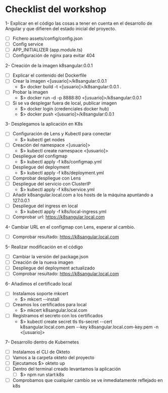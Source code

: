 # Checklist del workshop

1- Explicar en el código las cosas a tener en cuenta en el desarrollo de Angular y que difieren del estado inicial del proyecto.

- [ ] Fichero assets/config/config.json
- [ ] Config service
- [ ] APP_INITIALIZER (app.module.ts)
- [ ] Configuración de nginx para evitar 404

2- Creación de la imagen k8sangular:0.0.1

- [ ] Explicar el contenido del Dockerfile
- [ ] Crear la imagen <[usuario]>/k8sangular:0.0.1
  - $> docker build -t <[usuario]>/k8sangular:0.0.1 .
- [ ] Probar la imagen
  - $> docker run -d -p 8888:80 <[usuario]>/k8sangular:0.0.1
- [ ] Si se va desplegar fuera de local, publicar imagen
  - $> docker login (credenciales docker hub)
  - $> docker push <[usuario]>/k8sangular:0.0.1

3- Desplegamos la aplicación en K8s

- [ ] Configuración de Lens y Kubectl para conectar
  - $> kubectl get nodes
- [ ] Creación del namespace <[usuario]>
  - $> kubectl create namespace <[usuario]>
- [ ] Despliegue del configmap
  - $> kubectl apply -f k8s/configmap.yml
- [ ] Despliegue del deployment
  - $> kubectl apply -f k8s/deployment.yml
- [ ] Comprobar despliegue con Lens
- [ ] Despliegue del servicio con ClusterIP
  - $> kubectl apply -f k8s/service.yml
- [ ] Añadir k8sangular.local.com a los hosts de la máquina apuntando a 127.0.0.1
- [ ] Despliegue del ingress en local
  - $> kubectl apply -f k8s/local-ingress.yml
- [ ] Comprobar url: <https://k8sangular.local.com>

4- Cambiar URL en el configmap con Lens, esperar al cambio.

- [ ] Comprobar resultado: <https://k8sangular.local.com>

5- Realizar modificación en el código

- [ ] Cambiar la versión del package.json
- [ ] Creación de la nueva imagen
- [ ] Despliegue del deployment actualizado
- [ ] Comprobar resultado: <https://k8sangular.local.com>

6- Añadimos el certificado local

- [ ] Instalamos soporte mkcert
  - $> mkcert --install
- [ ] Creamos los certificados para local
  - $> mkcert k8sangular.local.com
- [ ] Registramos el secreto con los certificados
  - $> kubectl create secret tls tls-secret --cert k8sangular.local.com.pem --key k8sangular.local.com-key.pem -n <[usuario]>

7- Desarrollo dentro de Kubernetes

- [ ] Instalamos el CLI de Okteto
- [ ] Vamos a la carpeta okteto del proyecto
- [ ] Ejecutamos $> okteto up
- [ ] Dentro del terminal creado levantamos la aplicación
  - [ ] $> npm run start:k8s
- [ ] Comprobamos que cualquier cambio se ve inmediatamente reflejado en k8s
